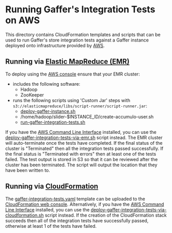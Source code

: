 # Running Gaffer's Integration Tests on AWS

This directory contains CloudFormation templates and scripts that can be used to run Gaffer's store integration tests against a Gaffer instance deployed onto infrastructure provided by [AWS](https://aws.amazon.com).

## Running via [Elastic MapReduce \(EMR\)](https://aws.amazon.com/emr/)

To deploy using the [AWS console](https://console.aws.amazon.com/elasticmapreduce) ensure that your EMR cluster:

* includes the following software:
  * Hadoop
  * ZooKeeper
* runs the following scripts using 'Custom Jar' steps with `s3://elasticmapreduce/libs/script-runner/script-runner.jar`:
  * [deploy-gaffer-instance.sh](https://github.com/n288TJYRX/DemoUI/tree/58d1a9746fd85aed190666623298f7f05378af25/deployment/aws/core/emr-step-scripts/deploy-gaffer-instance.sh)
  * /home/hadoop/slider-$INSTANCE\_ID/create-accumulo-user.sh
  * [run-gaffer-integration-tests.sh](https://github.com/n288TJYRX/DemoUI/tree/58d1a9746fd85aed190666623298f7f05378af25/deployment/aws/tests/integration-tests/emr-step-scripts/run-gaffer-integration-tests.sh)

If you have the [AWS Command Line Interface](https://aws.amazon.com/cli/) installed, you can use the [deploy-gaffer-integration-tests-via-emr.sh](https://github.com/n288TJYRX/DemoUI/tree/58d1a9746fd85aed190666623298f7f05378af25/deployment/aws/tests/integration-tests/deploy-gaffer-integration-tests-via-emr.sh) script instead. The EMR cluster will auto-terminate once the tests have completed. If the final status of the cluster is "Terminated" then all the integration tests passed successfully. If the final status is "Terminated with errors" then at least one of the tests failed. The test output is stored in S3 so that it can be reviewed after the cluster has been terminated. The script will output the location that they have been written to.

## Running via [CloudFormation](https://aws.amazon.com/cloudformation/)

The [gaffer-integration-tests.yaml](https://github.com/n288TJYRX/DemoUI/tree/58d1a9746fd85aed190666623298f7f05378af25/deployment/aws/tests/integration-tests/cloudformation/gaffer-integration-tests.yaml) template can be uploaded to the [CloudFormation web console](https://console.aws.amazon.com/cloudformation). Alternatively, if you have the [AWS Command Line Interface](https://aws.amazon.com/cli/) installed, you can use the [deploy-gaffer-integration-tests-via-cloudformation.sh](https://github.com/n288TJYRX/DemoUI/tree/58d1a9746fd85aed190666623298f7f05378af25/deployment/aws/tests/integration-tests/deploy-gaffer-integration-tests-via-cloudformation.sh) script instead. If the creation of the CloudFormation stack succeeds then all of the integration tests have successfully passed, otherwise at least 1 of the tests have failed.

